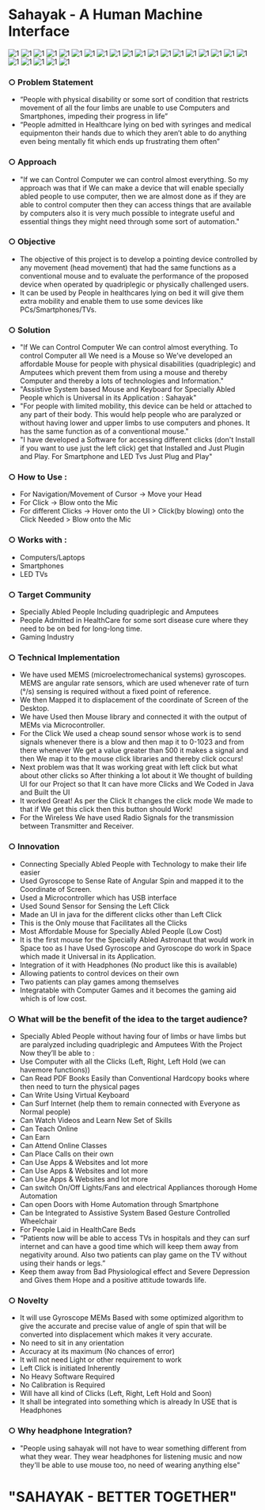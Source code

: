 # Sahayak - A Human Machine Interface

<img src="https://github.com/techyashu/ashu/blob/master/Sahayak/da50482b2e5af7dc79490b83529392c4-0.png" alt="1">

<img src="https://github.com/techyashu/ashu/blob/master/Sahayak/da50482b2e5af7dc79490b83529392c4-1.png" alt="1">

<img src="https://github.com/techyashu/ashu/blob/master/Sahayak/da50482b2e5af7dc79490b83529392c4-2.png" alt="1">

<img src="https://github.com/techyashu/ashu/blob/master/Sahayak/da50482b2e5af7dc79490b83529392c4-3.png" alt="1">

<img src="https://github.com/techyashu/ashu/blob/master/Sahayak/da50482b2e5af7dc79490b83529392c4-4.png" alt="1">

<img src="https://github.com/techyashu/ashu/blob/master/Sahayak/da50482b2e5af7dc79490b83529392c4-5.png" alt="1">

<img src="https://github.com/techyashu/ashu/blob/master/Sahayak/da50482b2e5af7dc79490b83529392c4-6.png" alt="1">

<img src="https://github.com/techyashu/ashu/blob/master/Sahayak/da50482b2e5af7dc79490b83529392c4-7.png" alt="1">

<img src="https://github.com/techyashu/ashu/blob/master/Sahayak/da50482b2e5af7dc79490b83529392c4-8.png" alt="1">

<img src="https://github.com/techyashu/ashu/blob/master/Sahayak/da50482b2e5af7dc79490b83529392c4-9.png" alt="1">

<img src="https://github.com/techyashu/ashu/blob/master/Sahayak/da50482b2e5af7dc79490b83529392c4-10.png" alt="1">

<img src="https://github.com/techyashu/ashu/blob/master/Sahayak/da50482b2e5af7dc79490b83529392c4-11.png" alt="1">

<img src="https://github.com/techyashu/ashu/blob/master/Sahayak/da50482b2e5af7dc79490b83529392c4-12.png" alt="1">

<img src="https://github.com/techyashu/ashu/blob/master/Sahayak/da50482b2e5af7dc79490b83529392c4-13.png" alt="1">

<img src="https://github.com/techyashu/ashu/blob/master/Sahayak/da50482b2e5af7dc79490b83529392c4-14.jpg" alt="1">

<img src="https://github.com/techyashu/ashu/blob/master/Sahayak/da50482b2e5af7dc79490b83529392c4-15.png" alt="1">

<img src="https://github.com/techyashu/ashu/blob/master/Sahayak/da50482b2e5af7dc79490b83529392c4-16.png" alt="1">

<img src="https://github.com/techyashu/ashu/blob/master/Sahayak/da50482b2e5af7dc79490b83529392c4-17.png" alt="1">

<img src="https://github.com/techyashu/ashu/blob/master/Sahayak/da50482b2e5af7dc79490b83529392c4-18.png" alt="1">

<img src="https://github.com/techyashu/ashu/blob/master/Sahayak/da50482b2e5af7dc79490b83529392c4-19.png" alt="1">

<img src="https://github.com/techyashu/ashu/blob/master/Sahayak/da50482b2e5af7dc79490b83529392c4-20.png" alt="1">

<img src="https://github.com/techyashu/ashu/blob/master/Sahayak/da50482b2e5af7dc79490b83529392c4-21.png" alt="1">

<img src="https://github.com/techyashu/ashu/blob/master/Sahayak/da50482b2e5af7dc79490b83529392c4-22.png" alt="1">

<img src="https://github.com/techyashu/ashu/blob/master/Sahayak/da50482b2e5af7dc79490b83529392c4-23.png" alt="1">

### ○ Problem Statement
- “People with physical disability or some sort of condition that restricts movement of all the four limbs are unable to use Computers and Smartphones, impeding their progress in life”
- “People admitted in Healthcare lying on bed with syringes and medical equipmenton their hands due to which they aren’t able to do anything even being mentally fit which ends up frustrating them often”

### ○ Approach
- "If we can Control Computer we can control almost everything. So my approach was that if We can make a device that will enable specially abled people to use computer, then we are almost done as if they are able to control computer then they can access things that are available by computers also it is very much possible to integrate useful and essential things they might need through some sort of automation."

### ○ Objective
- The objective of this project is to develop a pointing device controlled by any movement (head movement) that had the same functions as a conventional mouse and to evaluate the performance of the proposed device when operated by quadriplegic or physically challenged users.
- It can be used by People in healthcares lying on bed it will give them extra mobility and enable them to use some devices like PCs/Smartphones/TVs.

### ○ Solution
- "If We can Control Computer We can control almost everything. To control Computer all We need is a Mouse so We’ve developed an affordable Mouse for people with physical disabilities (quadriplegic) and Amputees which prevent them from using a mouse and thereby Computer and thereby a lots of technologies and Information."
- "Assistive System based Mouse and Keyboard for Specially Abled People which is Universal in its Application : Sahayak"
- "For people with limited mobility, this device can be held or attached to any part of their body. This would help people who are paralyzed or without having lower and upper limbs to use computers and phones. It has the same function as of a conventional mouse."
- "I have developed a Software for accessing different clicks (don't Install if you want to use just the left click) get that Installed and Just Plugin and Play. For Smartphone and LED Tvs Just Plug and Play"

### ○ How to Use :
- For Navigation/Movement of Cursor -> Move your Head
- For Click -> Blow onto the Mic
- For different Clicks -> Hover onto the UI > Click(by blowing) onto the Click Needed > Blow onto the Mic

### ○ Works with :
- Computers/Laptops
- Smartphones
- LED TVs

### ○ Target Community
- Specially Abled People Including quadriplegic and Amputees
- People Admitted in HealthCare for some sort disease cure where they need to be on bed for long-long time.
- Gaming Industry

### ○ Technical Implementation
- We have used MEMS (microelectromechanical systems) gyroscopes. MEMS are angular rate sensors, which are used whenever rate of turn (°/s) sensing is required without a fixed point of reference.
- We then Mapped it to displacement of the coordinate of Screen of the Desktop.
- We have Used then Mouse library and connected it with the output of MEMs via Microcontroller.
- For the Click We used a cheap sound sensor whose work is to send signals whenever there is a blow and then map it to 0-1023 and from there whenever We get a value greater than 500 it makes a signal and then We map it to the mouse click libraries and thereby click occurs!
- Next problem was that It was working great with left click but what about other clicks so After thinking a lot about it We thought of building UI for our Project so that It can have more Clicks and We Coded in Java and Built the UI
- It worked Great! As per the Click It changes the click mode We made to that if We get this click then this button should Work!
- For the Wireless We have used Radio Signals for the transmission between Transmitter and Receiver.

### ○ Innovation
- Connecting Specially Abled People with Technology to make their life easier
- Used Gyroscope to Sense Rate of Angular Spin and mapped it to the Coordinate of Screen.
- Used a Microcontroller which has USB interface
- Used Sound Sensor for Sensing the Left Click
- Made an UI in java for the different clicks other than Left Click
- This is the Only mouse that Facilitates all the Clicks
- Most Affordable Mouse for Specially Abled People (Low Cost)
- It is the first mouse for the Specially Abled Astronaut that would work in Space too as I have Used Gyroscope and Gyroscope do work in Space which made it Universal in its Application.
- Integration of it with Headphones (No product like this is available)
- Allowing patients to control devices on their own
- Two patients can play games among themselves
- Integratable with Computer Games and it becomes the gaming aid which is of low cost.

### ○ What will be the benefit of the idea to the target audience?
- Specially Abled People without having four of limbs or have limbs but are paralyzed including quadriplegic and Amputees With the Project Now they’ll be able to :
- Use Computer with all the Clicks (Left, Right, Left Hold (we can havemore functions))
- Can Read PDF Books Easily than Conventional Hardcopy books where then need to turn the physical pages
- Can Write Using Virtual Keyboard
- Can Surf Internet (help them to remain connected with Everyone as Normal people)
- Can Watch Videos and Learn New Set of Skills
- Can Teach Online
- Can Earn
- Can Attend Online Classes
- Can Place Calls on their own
- Can Use Apps & Websites and lot more
- Can Use Apps & Websites and lot more
- Can Use Apps & Websites and lot more
- Can switch On/Off Lights/Fans and electrical Appliances thorough Home Automation
- Can open Doors with Home Automation through Smartphone
- Can be Integrated to Assistive System Based Gesture Controlled Wheelchair
- For People Laid in HealthCare Beds
- “Patients now will be able to access TVs in hospitals and they can surf internet and can have a good time which will keep them away from negativity around. Also two patients can play game on the TV without using their hands or legs.”
- Keep them away from Bad Physiological effect and Severe Depression and Gives them Hope and a positive attitude towards life.

### ○ Novelty
- It will use Gyroscope MEMs Based with some optimized algorithm to give the accurate and precise value of angle of spin that will be converted into displacement which makes it very accurate.
- No need to sit in any orientation
- Accuracy at its maximum (No chances of error)
- It will not need Light or other requirement to work
- Left Click is initiated Inherently
- No Heavy Software Required
- No Calibration is Required
- Will have all kind of Clicks (Left, Right, Left Hold and Soon)
- It shall be integrated into something which is already In USE that is Headphones

### ○ Why headphone Integration?
- "People using sahayak will not have to wear something different from what they wear. They wear headphones for listening music and now they'll be able to use mouse too, no need of wearing anything else"

# "SAHAYAK - BETTER TOGETHER"
